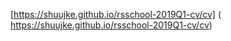 [https://shuujke.github.io/rsschool-2019Q1-cv/cv] ( https://shuujke.github.io/rsschool-2019Q1-cv/cv)